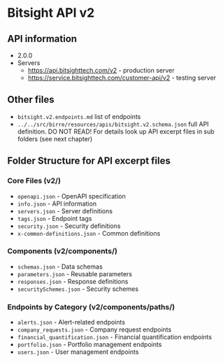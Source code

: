 # Bitsight API v2

## API information

- 2.0.0
- Servers
  - <https://api.bitsighttech.com/v2> - production server
  - <https://service.bitsighttech.com/customer-api/v2> - testing server

## Other files

- `bitsight.v2.endpoints.md` list of endpoints
- `../../src/birre/resources/apis/bitsight.v2.schema.json` full API definition. DO NOT READ! For details look up API excerpt files in sub folders (see next chapter)

## Folder Structure for API excerpt files

### Core Files (v2/)

- `openapi.json` - OpenAPI specification
- `info.json` - API information
- `servers.json` - Server definitions
- `tags.json` - Endpoint tags
- `security.json` - Security definitions
- `x-common-definitions.json` - Common definitions

### Components (v2/components/)

- `schemas.json` - Data schemas
- `parameters.json` - Reusable parameters
- `responses.json` - Response definitions
- `securitySchemes.json` - Security schemes

### Endpoints by Category (v2/components/paths/)

- `alerts.json` - Alert-related endpoints
- `company_requests.json` - Company request endpoints
- `financial_quantification.json` - Financial quantification endpoints
- `portfolio.json` - Portfolio management endpoints
- `users.json` - User management endpoints
